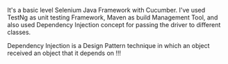 It's a basic level Selenium Java Framework with Cucumber. I've used TestNg as unit testing Framework, Maven as build Management Tool, and also used Dependency Injection concept for passing the driver to different classes.

Dependency Injection is a Design Pattern technique in which an object received an object that it depends on !!! 